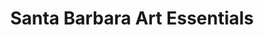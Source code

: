 ---
title: Santa Barbara Art Essentials
address: 32 East Victoria St
city: San Francisco
state: California
country: United States
phone: 805-965-5456
website: sbartessentials.com
weburl: http://www.sbartessentials.com
ecommerce: true
type: stores
---